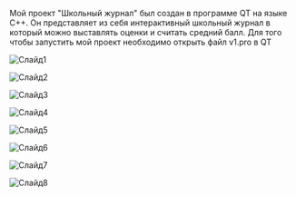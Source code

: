 Мой проект "Школьный журнал" был создан в программе QT на языке С++. Он представляет из себя интерактивный школьный журнал в который можно выставлять оценки и считать средний балл.
Для того чтобы запустить мой проект необходимо открыть файл v1.pro  в QT

![Слайд1](https://github.com/F0michev/Fomichev-Lev-project/assets/170461546/95253260-29cf-4d12-afdc-0ef0977bb3ba)

![Слайд2](https://github.com/F0michev/Fomichev-Lev-project/assets/170461546/830f1ec3-3e40-4151-aa8a-caa01d535db2)

![Слайд3](https://github.com/F0michev/Fomichev-Lev-project/assets/170461546/900224a0-ac56-4340-893e-b8966940bfb3)

![Слайд4](https://github.com/F0michev/Fomichev-Lev-project/assets/170461546/6908e639-9b0b-4bb2-8489-61964e6fe37c)

![Слайд5](https://github.com/F0michev/Fomichev-Lev-project/assets/170461546/089e1e15-0165-4aa6-ad49-e5d85904c7af)

![Слайд6](https://github.com/F0michev/Fomichev-Lev-project/assets/170461546/2e4c4a42-9501-4706-9612-45df6d8b93bd)

![Слайд7](https://github.com/F0michev/Fomichev-Lev-project/assets/170461546/6c78411d-f008-463f-8026-9c7e2b3bc9ec)

![Слайд8](https://github.com/F0michev/Fomichev-Lev-project/assets/170461546/4c9770bc-669e-4ceb-b266-ee4fa9028564)




